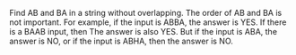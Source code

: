 Find AB and BA in a string without overlapping. The order of AB and BA is not important.
For example, if the input is ABBA, the answer is YES. If there is a BAAB input, then The answer is also YES. But if the input is ABA, the answer is NO, or if the input is ABHA, then the answer is NO.
